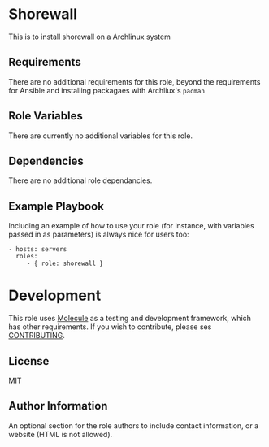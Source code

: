 Shorewall
=========

This is to install shorewall on a Archlinux system

Requirements
------------

There are no additional requirements for this role, beyond the requirements for
Ansible and installing packagaes with Archliux's `pacman`

Role Variables
--------------

There are currently no additional variables for this role.

Dependencies
------------

There are no additional role dependancies.

Example Playbook
----------------

Including an example of how to use your role (for instance, with variables
passed in as parameters) is always nice for users too:

    - hosts: servers
      roles:
         - { role: shorewall }


Development
===========

This role uses [Molecule](http://molecule.readthedocs.io/) as a testing and
development framework, which has other requirements. If you wish to contribute,
please ses [CONTRIBUTING](CONTRIBUTING.md).

License
-------

MIT

Author Information
------------------

An optional section for the role authors to include contact information, or a
website (HTML is not allowed).
